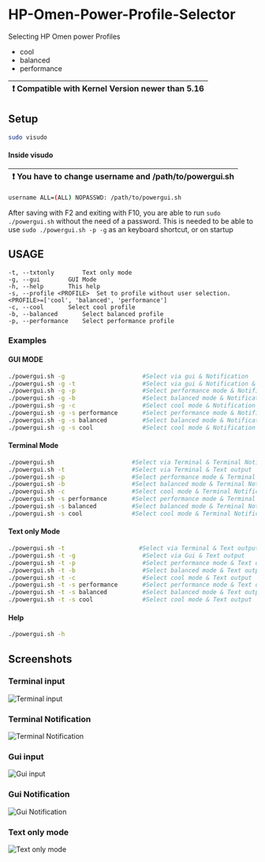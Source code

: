 # HP-Omen-Power-Profile-Selector

Selecting HP Omen power Profiles 
* cool
* balanced
* performance



| :exclamation:  Compatible with Kernel Version newer than 5.16   |
|-----------------------------------------|

## Setup 
```bash
sudo visudo
```
#### Inside visudo
| :exclamation:  You have to change username and /path/to/powergui.sh  |
|-----------------------------------------|

```bash
username ALL=(ALL) NOPASSWD: /path/to/powergui.sh
```
After saving with F2 and exiting with F10, you are able to run `sudo ./powergui.sh` without the need of a password.
This is needed to be able to use `sudo ./powergui.sh -p -g` as an keyboard shortcut, or on startup
## USAGE
	-t, --txtonly 		 Text only mode
	-g, --gui 		 GUI Mode
	-h, --help 		 This help
	-s, --profile <PROFILE>  Set to profile without user selection. <PROFILE>=['cool', 'balanced', 'performance']
	-c, --cool 		 Select cool profile
	-b, --balanced 		 Select balanced profile
	-p, --performance 	 Select performance profile
### Examples
#### GUI MODE
```bash
./powergui.sh -g                      #Select via gui & Notification
./powergui.sh -g -t                   #Select via gui & Notification & Text output
./powergui.sh -g -p                   #Select performance mode & Notification
./powergui.sh -g -b                   #Select balanced mode & Notification
./powergui.sh -g -c                   #Select cool mode & Notification
./powergui.sh -g -s performance       #Select performance mode & Notification
./powergui.sh -g -s balanced          #Select balanced mode & Notification
./powergui.sh -g -s cool              #Select cool mode & Notification
```

#### Terminal Mode
```bash
./powergui.sh                      #Select via Terminal & Terminal Notification 
./powergui.sh -t                   #Select via Terminal & Text output
./powergui.sh -p                   #Select performance mode & Terminal Notification 
./powergui.sh -b                   #Select balanced mode & Terminal Notification 
./powergui.sh -c                   #Select cool mode & Terminal Notification 
./powergui.sh -s performance       #Select performance mode & Terminal Notification 
./powergui.sh -s balanced          #Select balanced mode & Terminal Notification 
./powergui.sh -s cool              #Select cool mode & Terminal Notification 
```

#### Text only Mode
```bash
./powergui.sh -t                     #Select via Terminal & Text output
./powergui.sh -t -g                   #Select via Gui & Text output
./powergui.sh -t -p                   #Select performance mode & Text output
./powergui.sh -t -b                   #Select balanced mode & Text output
./powergui.sh -t -c                   #Select cool mode & Text output
./powergui.sh -t -s performance       #Select performance mode & Text output
./powergui.sh -t -s balanced          #Select balanced mode & Text output
./powergui.sh -t -s cool              #Select cool mode & Text output
```

#### Help
```bash
./powergui.sh -h
```

## Screenshots
### Terminal input
![Terminal input](https://user-images.githubusercontent.com/22521386/161427663-1ca4b8b1-6270-4a60-b442-67fdaeb4053d.png)

### Terminal Notification
![Terminal Notification](https://user-images.githubusercontent.com/22521386/161427688-5c27a17f-ea66-4126-9a0e-5c4eb556c094.png)

### Gui input
![Gui input](https://user-images.githubusercontent.com/22521386/161427706-dd7ec139-32d8-46d6-b6d7-d7736ddbd2ff.png)

### Gui Notification
![Gui Notification](https://user-images.githubusercontent.com/22521386/161427725-0c06447f-be99-4a15-bdc9-eb181809795b.png)

### Text only mode
![Text only mode](https://user-images.githubusercontent.com/22521386/161427747-5e838c0d-914b-411f-b2ed-a8ba8915aede.png)

